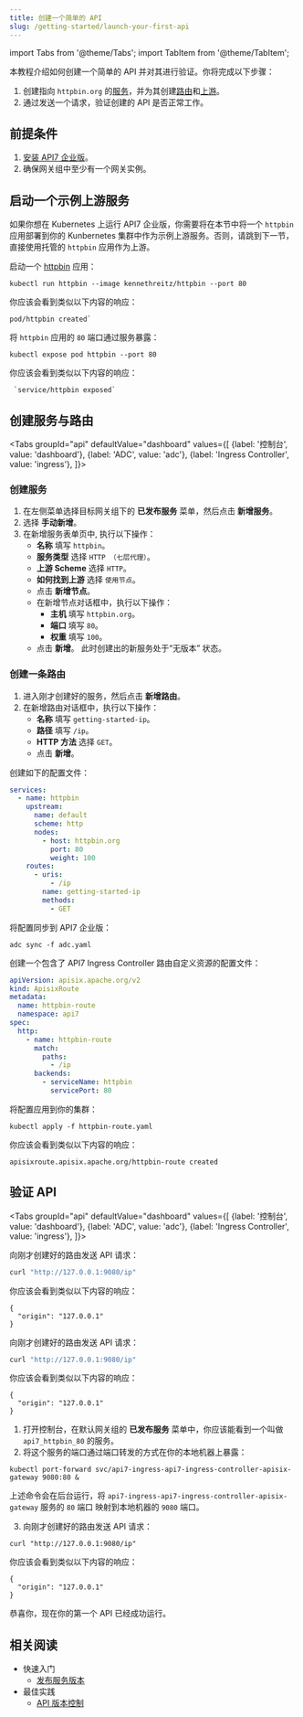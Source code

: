 ```yaml
---
title: 创建一个简单的 API
slug: /getting-started/launch-your-first-api
---
```


import Tabs from '@theme/Tabs';
import TabItem from '@theme/TabItem';

本教程介绍如何创建一个简单的 API 并对其进行验证。你将完成以下步骤：

1. 创建指向 `httpbin.org` 的[服务](../key-concepts/services)，并为其创建[路由](../key-concepts/routes)和[上游](../key-concepts/upstreams)。
2. 通过发送一个请求，验证创建的 API 是否正常工作。

## 前提条件

1. [安装 API7 企业版](./install-api7-ee.md)。
2. 确保网关组中至少有一个网关实例。

## 启动一个示例上游服务

如果你想在 Kubernetes 上运行 API7 企业版，你需要将在本节中将一个 `httpbin` 应用部署到你的 Kunbernetes 集群中作为示例上游服务。否则，请跳到下一节，直接使用托管的 `httpbin` 应用作为上游。

启动一个 [httpbin](https://hub.docker.com/r/kennethreitz/httpbin/) 应用：

```shell
kubectl run httpbin --image kennethreitz/httpbin --port 80
```

你应该会看到类似以下内容的响应：

```shell
pod/httpbin created`
```

将 `httpbin` 应用的 `80` 端口通过服务暴露：

```shell
kubectl expose pod httpbin --port 80
```

你应该会看到类似以下内容的响应：

```shell
 `service/httpbin exposed`
```

## 创建服务与路由

<Tabs
groupId="api"
defaultValue="dashboard"
values={[
{label: '控制台', value: 'dashboard'},
{label: 'ADC', value: 'adc'},
{label: 'Ingress Controller', value: 'ingress'},
]}>

<TabItem value="dashboard">

<h3>创建服务</h3>

1. 在左侧菜单选择目标网关组下的 **已发布服务** 菜单，然后点击 **新增服务**。 
2. 选择 **手动新增**。
3. 在新增服务表单页中, 执行以下操作：
    * **名称** 填写 `httpbin`。
    * **服务类型** 选择 `HTTP （七层代理）`。 
    * **上游 Scheme** 选择 `HTTP`。
    * **如何找到上游** 选择 `使用节点`。
    * 点击 **新增节点**。
    * 在新增节点对话框中，执行以下操作：
        * **主机** 填写 `httpbin.org`。
        * **端口** 填写 `80`。
        * **权重** 填写 `100`。
    * 点击 **新增**。 此时创建出的新服务处于“无版本” 状态。

<h3>创建一条路由</h3>

1. 进入刚才创建好的服务，然后点击 **新增路由**。
2. 在新增路由对话框中，执行以下操作：
    * **名称** 填写 `getting-started-ip`。
    * **路径** 填写 `/ip`。
    * **HTTP 方法** 选择 `GET`。
    * 点击 **新增**。

</TabItem>

<TabItem value="adc">

创建如下的配置文件：

```yaml title="adc.yaml"
services:
  - name: httpbin
    upstream:
      name: default
      scheme: http
      nodes:
        - host: httpbin.org
          port: 80
          weight: 100
    routes:
      - uris:
          - /ip
        name: getting-started-ip
        methods:
          - GET
```

将配置同步到 API7 企业版：

```shell
adc sync -f adc.yaml
```

</TabItem>

<TabItem value="ingress">

创建一个包含了 API7 Ingress Controller 路由自定义资源的配置文件：

```yaml
apiVersion: apisix.apache.org/v2
kind: ApisixRoute
metadata:
  name: httpbin-route
  namespace: api7
spec:
  http:
    - name: httpbin-route
      match:
        paths:
          - /ip
      backends:
        - serviceName: httpbin
          servicePort: 80
```

将配置应用到你的集群：

```shell
kubectl apply -f httpbin-route.yaml
```

你应该会看到类似以下内容的响应：

```text
apisixroute.apisix.apache.org/httpbin-route created
```

</TabItem>

</Tabs>

## 验证 API

<Tabs
groupId="api"
defaultValue="dashboard"
values={[
{label: '控制台', value: 'dashboard'},
{label: 'ADC', value: 'adc'},
{label: 'Ingress Controller', value: 'ingress'},
]}>

<TabItem value="dashboard">

向刚才创建好的路由发送 API 请求：

```bash
curl "http://127.0.0.1:9080/ip"
```

你应该会看到类似以下内容的响应：

```text
{
  "origin": "127.0.0.1"
}
```

</TabItem>

<TabItem value="adc">

向刚才创建好的路由发送 API 请求：

```bash
curl "http://127.0.0.1:9080/ip"
```

你应该会看到类似以下内容的响应：

```text
{
  "origin": "127.0.0.1"
}
```

</TabItem>

<TabItem value="ingress">

1. 打开控制台，在默认网关组的 **已发布服务** 菜单中，你应该能看到一个叫做 `api7_httpbin_80` 的服务。
2. 将这个服务的端口通过端口转发的方式在你的本地机器上暴露：

```shell
kubectl port-forward svc/api7-ingress-api7-ingress-controller-apisix-gateway 9080:80 &
```

上述命令会在后台运行，将 `api7-ingress-api7-ingress-controller-apisix-gateway`  服务的 `80` 端口 映射到本地机器的 `9080` 端口。

3. 向刚才创建好的路由发送 API 请求：

```shell
curl "http://127.0.0.1:9080/ip"
```

你应该会看到类似以下内容的响应：

```text
{
  "origin": "127.0.0.1"
}
```

</TabItem>

</Tabs>

恭喜你，现在你的第一个 API 已经成功运行。

## 相关阅读

- 快速入门
  - [发布服务版本](publish-service.md)
- 最佳实践
  - [API 版本控制](../best-practices/api-version-control.md)
